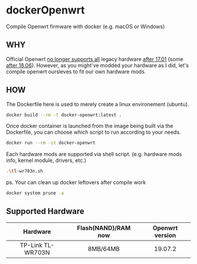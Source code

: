 # dockerOpenwrt
Compile Openwrt firmware with docker (e.g. macOS or Windows)

## WHY
Official Openwrt [no longer supports all][1] legacy hardware [after 17.01][2] (some [after 18.06][3]). However, as you might've modded your hardware as I did, let's compile openwrt oursleves to fit our own hardware mods.

[1]: https://openwrt.org/supported_devices/432_warning
[2]: https://openwrt.org/supported_devices/openwrt_on_432_devices
[3]: https://openwrt.org/toh/tp-link/tl-wr740n

## HOW
The Dockerfile here is used to merely create a linux environement (ubuntu). 

```bash
docker build --rm -t docker-openwrt:latest .
```

Once docker container is launched from the image being built via the Dockerfile, you can choose which script to run according to your needs.

```bash 
docker run --rm -it docker-openwrt
```
Each hardware mods are supported via shell script. (e.g. hardware mods info, kernel module, drivers, etc.)

```bash
.\tl-wr703n.sh
```
ps. Your can clean up docker leftovers after compile work

```bash
docker system prune -a
```

## Supported Hardware
|     Hardware    |Flash(NAND)/RAM now|Openwrt version|
|:---------------:|:-----------------:|:-------------:|
|TP-Link TL-WR703N|      8MB/64MB     |    19.07.2    |

<!-- |  MECOOL BB2 Pro |      16GB/3GB     |    porting    | -->